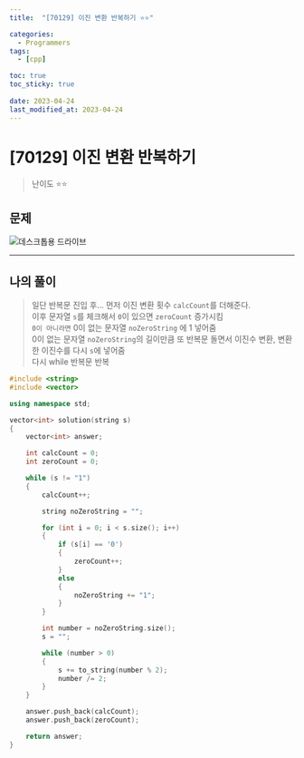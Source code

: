 ```yaml
---
title:  "[70129] 이진 변환 반복하기 ⭐⭐"

categories:
  - Programmers
tags:
  - [cpp]

toc: true
toc_sticky: true
 
date: 2023-04-24
last_modified_at: 2023-04-24
---
```



# [70129] 이진 변환 반복하기

> 난이도 ⭐⭐

## 문제
![데스크톱용 드라이브](https://drive.google.com/uc?export=view&id=1MgtsEKod-NdnWm8uhBL42qCQz5J_pb4v)

***

## 나의 풀이

> 일단 반복문 진입 후... 먼저 이진 변환 횟수 `calcCount`를 더해준다.  
> 이후 문자열 `s`를 체크해서 `0`이 있으면 `zeroCount` 증가시킴  
> `0이 아니라면` 0이 없는 문자열 `noZeroString` 에 1 넣어줌  
> 0이 없는 문자열 `noZeroString`의 길이만큼 또 반복문 돌면서 이진수 변환, 변환한 이진수를 다시 `s`에 넣어줌  
> 다시 while 반복문 반복  

```cpp
#include <string>
#include <vector>

using namespace std;

vector<int> solution(string s)
{
    vector<int> answer;

    int calcCount = 0;
    int zeroCount = 0;

    while (s != "1")
    {
        calcCount++;

        string noZeroString = "";

        for (int i = 0; i < s.size(); i++)
        {
            if (s[i] == '0')
            {
                zeroCount++;
            }
            else
            {
                noZeroString += "1";
            }
        }

        int number = noZeroString.size();
        s = "";

        while (number > 0)
        {
            s += to_string(number % 2);
            number /= 2;
        }
    }

    answer.push_back(calcCount);
    answer.push_back(zeroCount);

    return answer;
}
```